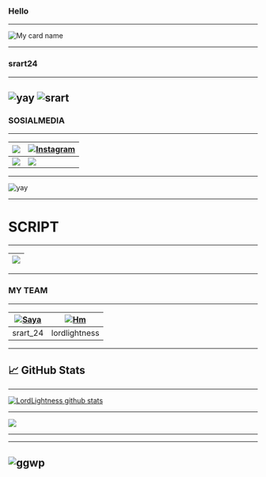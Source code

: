 ### Hello

--------

![My card name](https://cardivo.vercel.app/api?name=srart24&description=Hi,%20selamat%20datang%20di%20github%20srart24%20&image=https://github.com/srart24.png?v=4&backgroundColor=%23ecf0f1&instagram=srart_24&youtube=srart_24&github=srart24&pattern=leaf&colorPattern=%23eaeaea)

---------

### srart24

---------

![yay](https://i.ibb.co/YRTWMpm/8881444f23794650da1fe33c1bed39e0.gif)
![srart](https://i.ibb.co/pWxf9bN/1200px-Cat-Laptop-Idil-Keysan-Wikimedia-Giphy-stickers-2019.gif)
--------
### SOSIALMEDIA
---------

| <a href="https://wa.me/6287797925690"><img src="https://img.shields.io/badge/WhatsApp-25D366?style=for-the-badge&logo=whatsapp&logoColor=white"></a> | <a href="https://www.instagram.com/srart_24/"><img alt="Instagram" src="https://img.shields.io/badge/Instagram-FF00FF.svg?style=for-the-badge&logo=Instagram&logoColor=white"></a> | 
|-------------|-------------|
| <a href="https://m.youtube.com/channel/UCnAXZ_2R4Ijzny0mokihwPA"><img src="https://img.shields.io/badge/youtube-FF0000?style=for-the-badge&logo=youtube&logoColor=white"></a> | <a href="https://chat.whatsapp.com/HoGPJ1Sa6024us5PioGWLU"><img src="https://img.shields.io/badge/Grup WhatsApp-25D366?style=for-the-badge&logo=Whatsapp&logoColor=white"></a> | 

---------
![yay](https://i.ibb.co/d6RkLdQ/20210416-102838.png)

---------

# SCRIPT 
---------

| <a href="https://github.com/srart24/SeTaN-BoT"><img src="https://img.shields.io/badge/《 Script BoT Whatsapp 》-000000?style=for-the-badge&logo=github&logoColor=white"></a> | 
|---------|
---------
### MY TEAM
---------

|[![Saya](https://github.com/srart24.png?size=50)](https://github.com/srart24) | [![Hm](https://github.com/lordlightness.png?size=50)](https://github.com/lordlightness) 
|------|------|
| srart_24 | lordlightness |

---------


## &#x1f4c8; GitHub Stats

---------

<a href="https://github.com/srart24/github-readme-stats">
  <img align="center" src="https://github-readme-stats.anuraghazra1.vercel.app/api?username=srart24&show_icons=true&include_all_commits=true&theme=material-palenight" alt="LordLightness github stats" />
</a>

---------

<a href="https://github.com/srart24/github-readme-stats">
  <!-- Change the `github-readme-stats.anuraghazra1.vercel.app` to `github-readme-stats.vercel.app`  -->
  <img align="center" src="https://github-readme-stats.anuraghazra1.vercel.app/api/top-langs/?username=srart24&layout=compact&theme=material-palenight" />
</a>

---------
---------
![ggwp](https://i.ibb.co/GJhM0sW/electric.gifttps://github.com/srart24)
---------
